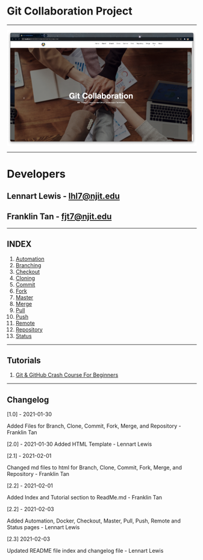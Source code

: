 # Git Collaboration Project
___

![GitCollab](img/GitCollab.png)
___

# Developers
## Lennart Lewis  - lhl7@njit.edu 
## Franklin Tan - fjt7@njit.edu

___

## INDEX

1. [Automation](HTML/Automation.html)
1. [Branching](HTML/Branch.html)
1. [Checkout](HTML/Checkout.html)   
1. [Cloning](HTML/Clone.html)
1. [Commit](HTML/Commit.html)
1. [Fork](HTML/Fork.html)
1. [Master](HTML/Master.html)
1. [Merge](HTML/Merge.html)
1. [Pull](HTML/Pull.html)   
1. [Push](HTML/Push.html)
1. [Remote](HTML/Remote.html)   
1. [Repository](HTML/Repository.html)
1. [Status](HTML/Status.html)

___


## Tutorials
1. [Git & GitHub Crash Course For Beginners](https://www.youtube.com/watch?v=SWYqp7iY_Tc&t=1312s)

___

## Changelog

[1.0] - 2021-01-30

Added Files for Branch, Clone, Commit, Fork, Merge, and Repository - Franklin Tan

[2.0] - 2021-01-30
Added HTML Template - Lennart Lewis

[2.1] - 2021-02-01

Changed md files to html for Branch, Clone, Commit, Fork, Merge, and Repository - Franklin Tan

[2.2] - 2021-02-01

Added Index and Tutorial section to ReadMe.md - Franklin Tan


[2.2] - 2021-02-03

Added Automation, Docker, Checkout, Master, Pull, Push, Remote and Status pages - Lennart Lewis 


[2.3] 2021-02-03


Updated README file index and changelog file - Lennart Lewis 